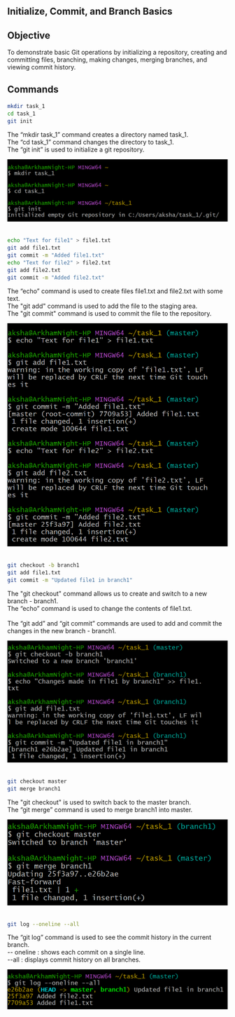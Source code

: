 ## Initialize, Commit, and Branch Basics

## Objective
To demonstrate basic Git operations by initializing a repository, creating and committing files, branching, making changes, merging branches, and viewing commit history.

## Commands

```bash
mkdir task_1
cd task_1 
git init
```

The “mkdir task_1” command creates a directory named task_1. <br>
The “cd task_1” command changes the directory to task_1. <br>
The “git init” is used to initialize a git repository. <br>

![SS1](Screenshots_1/git_1_1.png)
<br><br>


```bash
echo "Text for file1" > file1.txt 
git add file1.txt
git commit -m "Added file1.txt" 
echo "Text for file2" > file2.txt 
git add file2.txt 
git commit -m "Added file2.txt"
```
The “echo” command is used to create files file1.txt and file2.txt with some text.<br>
The "git add" command is used to add the file to the staging area. <br>
The "git commit" command is used to commit the file to the repository.<br>

![SS2](Screenshots_1/git_1_2.png)
<br><br>

```bash
git checkout -b branch1
git add file1.txt 
git commit -m "Updated file1 in branch1"
```
The "git checkout" command allows us to create and switch to a new branch - branch1. <br>
The “echo” command is used to change the contents of file1.txt. <br><br>
The “git add” and “git commit” commands are used to add and commit the changes in the new branch - branch1. <br>

![SS3](Screenshots_1/git_1_3.png)
<br><br>

```bash
git checkout master
git merge branch1
```
The "git checkout" is used to switch back to the master branch. <br>
The “git merge” command is used to merge branch1 into master.<br>

![SS4](Screenshots_1/git_1_4.png)
<br><br>


```bash
git log --oneline --all
```
The “git log” command is used to see the commit history in the current branch.<br>
-- oneline : shows each commit on a single line. <br>
--all : displays commit history on all branches. <br>

![SS5](Screenshots_1/git_1_5.png)
